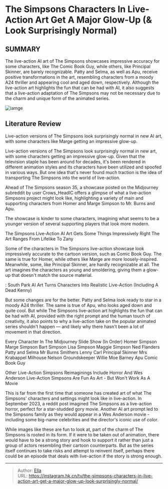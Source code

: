 # The Simpsons Characters In Live-Action Art Get A Major Glow-Up (&amp; Look Surprisingly Normal)


## SUMMARY 



  The live-action AI art of The Simpsons showcases impressive accuracy for some characters, like The Comic Book Guy, while others, like Principal Skinner, are barely recognizable.   Patty and Selma, as well as Apu, receive positive transformations in the art, resembling characters from a moody A24 thriller and appearing cool and aged down, respectively.   Although the live-action art highlights the fun that can be had with AI, it also suggests that a live-action adaptation of The Simpsons may not be necessary due to the charm and unique form of the animated series.  

![iamge](https://static1.srcdn.com/wordpress/wp-content/uploads/2024/01/collage-animated-simpsons-ai-live-action-marge-homer.jpg)

## Literature Review
Live-action versions of The Simpsons look surprisingly normal in new AI art, with some characters like Marge getting an impressive glow-up.




Live-action versions of The Simpsons look surprisingly normal in new art, with some characters getting an impressive glow-up. Given that the television staple has been around for decades, it&#39;s been rendered in different animation styles and its characters have been utilized and spoofed in various ways. But one idea that&#39;s never found much traction is the idea of transporting The Simpsons into the world of live-action.




Ahead of The Simpsons season 35, a showcase posted on the Midjourney subreddit by user Crows_HeadIC offers a glimpse of what a live-action Simpsons project might look like, highlighting a variety of main and supporting characters from Homer and Marge Simpson to Mr. Burns and Apu.


 

The showcase is kinder to some characters, imagining what seems to be a younger version of several supporting players that look more modern.


 The Simpsons Live-Action AI Art Gets Some Things Impressively Right 
The Art Ranges From Lifelike To Zany
          

Some of the characters in The Simpsons live-action showcase look impressively accurate to the cartoon version, such as Comic Book Guy. The same is true for Homer, while others like Marge are more loosely-inspired. Meanwhile, some, like Principal Skinner, are hardly recognizable at all. The art imagines the characters as young and smoldering, giving them a glow-up that doesn&#39;t match the source material.




 : South Park AI Art Turns Characters Into Realistic Live-Action (Including A Dead Kenny)

But some changes are for the better. Patty and Selma look ready to star in a moody A24 thriller. The same is true of Apu, who looks aged down and quite cool. But while The Simpsons live-action art highlights the fun that can be had with AI, provided with the right prompt and the human touch of creativity, it also points to why a live-action take on the popular animated series shouldn&#39;t happen — and likely why there hasn&#39;t been a lot of movement in that direction.

 Every Character In The Midjourney Slide Show (In Order)   Homer Simpson   Marge Simpson   Bart Simpson   Lisa Simpson   Maggie Simpson   Ned Flanders   Patty and Selma   Mr Burns   Smithers   Lenny   Carl   Principal Skinner   Mrs Krabappel   Milhouse   Nelson   Groundskeeper Willie   Moe   Barney   Apu   Comic Book Guy   








 Other Live-Action Simpsons Reimaginings Include Horror And Wes Anderson 
Live-Action Simpsons Are Fun As Art - But Won&#39;t Work As A Movie
         

This is far from the first time that someone has created art of what The Simpsons&#39; characters and settings might look like in live-action. In September 2023, a reddit post imagined The Simpsons as a live-action horror, perfect for a star-studded gory movie. Another AI art prompt led to the Simpsons family as they would appear in a Wes Anderson movie - including some big-name celebrities and the director&#39;s iconic use of color. 

While images like these are fun to look at, part of the charm of The Simpsons is rooted in its form. If it were to be taken out of animation, there would have to be a strong story and hook to support it rather than just a group of actors resembling their cartoon counterparts. But as the series itself continues to take risks and attempt to reinvent itself, perhaps there could be an episode that deals with live-action if the story is strong enough.






---

> Author: [Ella](https://instagram.hk.cn/)  
> URL: https://instagram.hk.cn/tv/the-simpsons-characters-in-live-action-art-get-a-major-glow-up-look-surprisingly-normal/  

